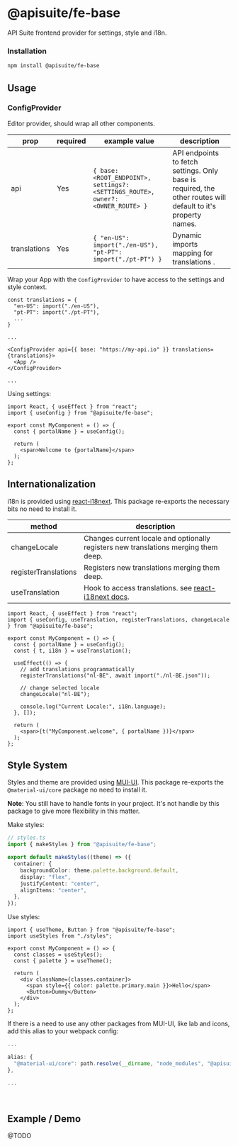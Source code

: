 # @apisuite/fe-base

API Suite frontend provider for settings, style and i18n.

### Installation
```bash
npm install @apisuite/fe-base
```

## Usage

### ConfigProvider

Editor provider, should wrap all other components.

| prop | required | example value | description |
|------|----------|-------|-------------|
| api | Yes | `{ base: <ROOT_ENDPOINT>, settings?: <SETTINGS_ROUTE>, owner?: <OWNER_ROUTE> }` | API endpoints to fetch settings. Only base is required, the other routes will default to it's property names. |
| translations | Yes | `{ "en-US": import("./en-US"), "pt-PT": import("./pt-PT") }` | Dynamic imports mapping for translations . |

Wrap your App with the `ConfigProvider` to have access to the settings and style context.

```tsx
const translations = {
  "en-US": import("./en-US"),
  "pt-PT": import("./pt-PT"),
  ...
}

...

<ConfigProvider api={{ base: "https://my-api.io" }} translations={translations}>
  <App />
</ConfigProvider>

...
```

Using settings:

```tsx
import React, { useEffect } from "react";
import { useConfig } from "@apisuite/fe-base";

export const MyComponent = () => {
  const { portalName } = useConfig();

  return (
    <span>Welcome to {portalName}</span>
  );
};
```

## Internationalization

i18n is provided using [react-i18next](https://react.i18next.com/). This package re-exports the necessary bits no need to install it.

| method | description |
|--------|-------------|
| changeLocale | Changes current locale and optionally registers new translations merging them deep. |
| registerTranslations | Registers new translations merging them deep. |
| useTranslation | Hook to access translations. see [react-i18next docs](https://react.i18next.com/latest/usetranslation-hook).

```tsx
import React, { useEffect } from "react";
import { useConfig, useTranslation, registerTranslations, changeLocale } from "@apisuite/fe-base";

export const MyComponent = () => {
  const { portalName } = useConfig();
  const { t, i18n } = useTranslation();

  useEffect(() => {
    // add translations programmatically
    registerTranslations("nl-BE", await import("./nl-BE.json"));

    // change selected locale
    changeLocale("nl-BE");

    console.log("Current Locale:", i18n.language);
  }, []);

  return (
    <span>{t("MyComponent.welcome", { portalName })}</span>
  );
};
```

## Style System

Styles and theme are provided using [MUI-UI](https://material-ui.com/). This package re-exports the `@material-ui/core` package no need to install it.

**Note**: You still have to handle fonts in your project. It's not handle by this package to give more flexibility in this matter.

Make styles:

```ts
// styles.ts
import { makeStyles } from "@apisuite/fe-base";

export default makeStyles((theme) => ({
  container: {
    backgroundColor: theme.palette.background.default,
    display: "flex",
    justifyContent: "center",
    alignItems: "center",
  },
});
```

Use styles:

```tsx
import { useTheme, Button } from "@apisuite/fe-base";
import useStyles from "./styles";

export const MyComponent = () => {
  const classes = useStyles();
  const { palette } = useTheme();

  return (
    <div className={classes.container}>
      <span style={{ color: palette.primary.main }}>Hello</span>
      <Button>Dummy</Button>
    </div>
  );
};
```

If there is a need to use any other packages from MUI-UI, like lab and icons, add this alias to your webpack config:

```js
...

alias: {
  "@material-ui/core": path.resolve(__dirname, "node_modules", "@apisuite", "fe-base", "node_modules", "@material-ui/core"),
},

...
```

<a name="release-irrelevant"></a>

<br />

## Example / Demo

@TODO

